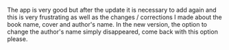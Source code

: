 The app is very good but after the update it is necessary to add again and this is very frustrating as well as the changes / corrections I made about the book name, cover and author's name.  In the new version, the option to change the author's name simply disappeared, come back with this option please.

